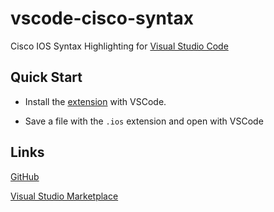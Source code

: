 # vscode-cisco-syntax

Cisco IOS Syntax Highlighting for [Visual Studio Code](https://code.visualstudio.com/)

## Quick Start

* Install the [extension](https://marketplace.visualstudio.com/items?itemName=jamiewoodio.cisco) with VSCode.

* Save a file with the `.ios` extension and open with VSCode

## Links

[GitHub](https://github.com/woodjme/vscode-cisco-syntax)

[Visual Studio Marketplace](https://marketplace.visualstudio.com/items?itemName=jamiewoodio.cisco)
	